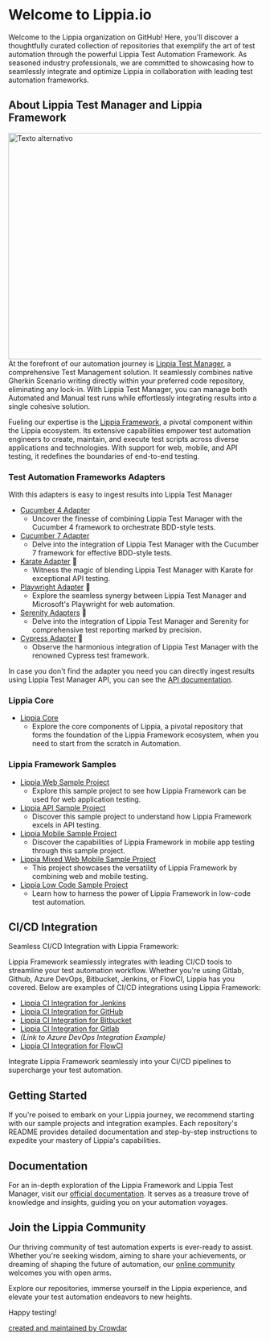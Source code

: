 # Welcome to Lippia.io

Welcome to the Lippia organization on GitHub! Here, you'll discover a thoughtfully curated collection of repositories that exemplify the art of test automation through the powerful Lippia Test Automation Framework. As seasoned industry professionals, we are committed to showcasing how to seamlessly integrate and optimize Lippia in collaboration with leading test automation frameworks.

## About Lippia Test Manager and Lippia Framework
<img src="https://github.com/Lippia-io/.github/blob/main/LippiaTestManager.gif" alt="Texto alternativo" width="750" height="450"></img>
At the forefront of our automation journey is [Lippia Test Manager](https://lippia.io), a comprehensive Test Management solution. It seamlessly combines native Gherkin Scenario writing directly within your preferred code repository, eliminating any lock-in. With Lippia Test Manager, you can manage both Automated and Manual test runs while effortlessly integrating results into a single cohesive solution.

Fueling our expertise is the [Lippia Framework](https://lippia.io/lippia-framework), a pivotal component within the Lippia ecosystem. Its extensive capabilities empower test automation engineers to create, maintain, and execute test scripts across diverse applications and technologies. With support for web, mobile, and API testing, it redefines the boundaries of end-to-end testing.


### Test Automation Frameworks Adapters 
With this adapters is easy to ingest results into Lippia Test Manager
- [Cucumber 4 Adapter](https://github.com/Lippia-io/LTM-adapter-cucumber4-JVM)
  - Uncover the finesse of combining Lippia Test Manager with the Cucumber 4 framework to orchestrate BDD-style tests.
- [Cucumber 7 Adapter](https://github.com/Lippia-io/LTM-adapter-cucumber7-JVM)
  - Delve into the integration of Lippia Test Manager with the Cucumber 7 framework for effective BDD-style tests.
- [Karate Adapter](https://github.com/Lippia-io/LTM-adapter-karate-JVM) 🚧
  - Witness the magic of blending Lippia Test Manager with Karate for exceptional API testing.
- [Playwright Adapter](https://github.com/Lippia-io/LTM-adapter-Playwright-JS) 🚧
  - Explore the seamless synergy between Lippia Test Manager and Microsoft's Playwright for web automation.
- [Serenity Adapters](https://github.com/Lippia-io/LTM-adapter-Serenity-JVM) 🚧
  - Delve into the integration of Lippia Test Manager and Serenity for comprehensive test reporting marked by precision.
- [Cypress Adapter](https://github.com/Lippia-io/LTM-adapter-Cypress-JS) 🚧
  - Observe the harmonious integration of Lippia Test Manager with the renowned Cypress test framework.

In case you don't find the adapter you need you can directly ingest results using Lippia Test Manager API, you can see the [API documentation](https://docs.lippia.io/#API).

### Lippia Core
- [Lippia Core](https://github.com/Crowdar/lippia-core)
  - Explore the core components of Lippia, a pivotal repository that forms the foundation of the Lippia Framework ecosystem, when you need to start from the scratch in Automation.

### Lippia Framework Samples
- [Lippia Web Sample Project](https://github.com/Lippia-io/lippia-web-sample-project)
  - Explore this sample project to see how Lippia Framework can be used for web application testing.
- [Lippia API Sample Project](https://github.com/Lippia-io/lippia-API-sample-project)
  - Discover this sample project to understand how Lippia Framework excels in API testing.
- [Lippia Mobile Sample Project](https://github.com/Lippia-io/lippia-mobile-sample-project)
  - Discover the capabilities of Lippia Framework in mobile app testing through this sample project.
- [Lippia Mixed Web Mobile Sample Project](https://github.com/Lippia-io/lippia-mixed-web-mobile-sample-project)
  - This project showcases the versatility of Lippia Framework by combining web and mobile testing.
- [Lippia Low Code Sample Project](https://github.com/Lippia-io/lippia-low-code-sample-project)
  - Learn how to harness the power of Lippia Framework in low-code test automation.


## CI/CD Integration

Seamless CI/CD Integration with Lippia Framework:

Lippia Framework seamlessly integrates with leading CI/CD tools to streamline your test automation workflow. Whether you're using Gitlab, Github, Azure DevOps, Bitbucket, Jenkins, or FlowCI, Lippia has you covered. Below are examples of CI/CD integrations using Lippia Framework:

- [Lippia CI Integration for Jenkins](https://github.com/Lippia-io/lippia-ci-integration-jenkins)
- [Lippia CI Integration for GitHub](https://github.com/Lippia-io/lippia-ci-integration-github)
- [Lippia CI Integration for Bitbucket](https://github.com/Lippia-io/lippia-ci-integration-bitbucket)
- [Lippia CI Integration for Gitlab](https://github.com/Lippia-io/lippia-ci-integration-gitlab)
- *(Link to Azure DevOps Integration Example)*
- [Lippia CI Integration for FlowCI](https://github.com/Lippia-io/lippia-ci-integration-flowci)

Integrate Lippia Framework seamlessly into your CI/CD pipelines to supercharge your test automation.

## Getting Started

If you're poised to embark on your Lippia journey, we recommend starting with our sample projects and integration examples. Each repository's README provides detailed documentation and step-by-step instructions to expedite your mastery of Lippia's capabilities.

## Documentation

For an in-depth exploration of the Lippia Framework and Lippia Test Manager, visit our [official documentation](https://docs.lippia.io). It serves as a treasure trove of knowledge and insights, guiding you on your automation voyages.

## Join the Lippia Community

Our thriving community of test automation experts is ever-ready to assist. Whether you're seeking wisdom, aiming to share your achievements, or dreaming of shaping the future of automation, our [online community](https://github.com/Lippia-io) welcomes you with open arms.

Explore our repositories, immerse yourself in the Lippia experience, and elevate your test automation endeavors to new heights.

Happy testing!

[created and maintained by Crowdar](https://crowdaronline.com)
